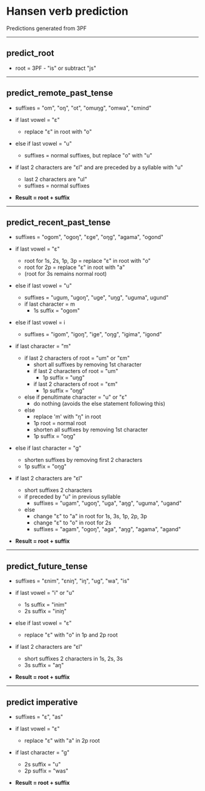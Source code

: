 # Hansen verb prediction
Predictions generated from 3PF

---

## predict_root
- root =  3PF - "is" or subtract "js"

---
## predict_remote_past_tense
- suffixes = "om", "oŋ", "ot", "omuŋg", "omwa", "ɛmind"
- if last vowel = "ɛ"
  - replace "ɛ" in root with "o"
- else if last vowel = "u"
  - suffixes = normal suffixes, but replace "o" with "u"

- if last 2 characters are "ɛl" and are preceded by a syllable with "u"
  - last 2 characters are "ul"
  - suffixes = normal suffixes

- **Result = root + suffix**

---

## predict_recent_past_tense
- suffixes = "ogom", "ogoŋ", "ɛge", "oŋg", "agama", "ogond"
- if last vowel = "ɛ"
  - root for 1s, 2s, 1p, 3p = replace "ɛ" in root with "o"
  - root for 2p = replace "ɛ" in root with "a"
  - (root for 3s remains normal root)
- else if last vowel = "u"
  - suffixes = "ugum, "ugoŋ", "uge", "uŋg", "uguma", ugund"
  - if last character = m
    - 1s suffix = "ogom"
- else if last vowel = i
  - suffixes = "igom", "igoŋ", "ige", "oŋg", "igima", "igond"

- if last character = "m"
  - if last 2 characters of root = "um" or "ɛm"
    - short all suffixes by removing 1st character
    - if last 2 characters of root = "um"
      - 1p suffix = "uŋg"
    - if last 2 characters of root = "ɛm"
      - 1p suffix = "oŋg"
  - else if penultimate character = "u" or "ɛ"
    - do nothing (avoids the else statement following this)
  - else
    - replace 'm' with "ŋ" in root
    - 1p root = normal root
    - shorten all suffixes by removing 1st character
    - 1p suffix = "oŋg"
- else if last character = "g"
  - shorten suffixes by removing first 2 characters
  - 1p suffix = "oŋg"

- if last 2 characters are "ɛl"
  - short suffixes 2 characters
  - if preceded by "u" in previous syllable
    - suffixes = "ugam", "ugoŋ", "uga", "aŋg", "uguma", "ugand"
  - else 
      - change "ɛ" to "a" in root for 1s, 3s, 1p, 2p, 3p
      - change "ɛ" to "o" in root for 2s
      - suffixes = "agam", "ogoŋ", "aga", "aŋg", "agama", "agand"

- **Result = root + suffix**

---

## predict_future_tense
- suffixes = "ɛnim", "ɛniŋ", "iŋ", "ug", "wa", "is"
- if last vowel = "i" or "u"
  - 1s suffix = "inim"
  - 2s suffix = "iniŋ"
- else if last vowel = "ɛ"
  - replace "ɛ" with "o" in 1p and 2p root
- if last 2 characters are "ɛl"
  - short suffixes 2 characters in 1s, 2s, 3s
  - 3s suffix = "aŋ"

- **Result = root + suffix**

---

## predict imperative
- suffixes = "ɛ", "as"
- if last vowel = "ɛ"
  - replace "ɛ" with "a" in 2p root
- if last character = "g"
  - 2s suffix = "u"
  - 2p suffix = "was"

- **Result = root + suffix**